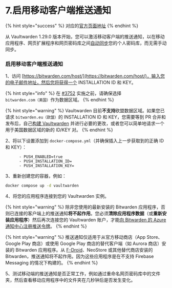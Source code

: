 # 7.启用移动客户端推送通知

{% hint style="success" %}
对应的[官方页面地址](https://github.com/dani-garcia/vaultwarden/wiki/Enabling-Mobile-Client-push-notification)
{% endhint %}

从 Vaultwarden 1.29.0 版本开始，您可以激活移动客户端的推送通知，以在移动应用程序、网页扩展程序和网页密码库之间[自动同步](https://help.ppgg.in/password-manager/vault-administration/syncing-your-vault#automatic-sync)您的个人密码库，而无需手动同步。

### 启用移动客户端推送通知 <a href="#enable-mobile-client-push-notification" id="enable-mobile-client-push-notification"></a>

1、访问 [https://bitwarden.com/host/](https://bitwarden.com/host/)，输入您的电子邮件地址，然后您将获得一个 INSTALLATION ID 和 KEY。

{% hint style="info" %}
在 [#3752](https://github.com/dani-garcia/vaultwarden/pull/3752) 实施之前，请确保选择 `bitwarden.com（美国）`作为数据区域。
{% endhint %}

{% hint style="warning" %}
Vaultwarden 目前**不支持**欧盟数据区域。如果您已请求 `bitwarden.eu（欧盟）`的 INSTALLATION ID 和 KEY，您需要等到 PR 合并和发布后，自己[构建 Vaultwarden](../deployment/building-your-own-docker-image.md) 并进行必要的更改，或者您可以简单地请求一个用于美国数据区域的新的 ID/KEY 对。
{% endhint %}

2、将以下设置添加到 `docker-compose.yml`（并确保插入上一步获取到的正确 ID 和 KEY）：

```systemd
      - PUSH_ENABLED=true
      - PUSH_INSTALLATION_ID=
      - PUSH_INSTALLATION_KEY=
```

3、重新创建您的容器，例如：

```bash
docker compose up -d vaultwarden
```

4、将您的应用程序连接到您的 Vaultwarden 实例。

{% hint style="warning" %}
除非您使用的最新安装的 Bitwarden 应用程序，否则已连接的客户端上的推送通知**将不起作用**。您必须**清除应用程序数据**（或**重新安装应用程序**）然后再次连接您的 Vaultwarden 账户，才能[向 Bitwarden 的 Azure 通知中心注册推送令牌](https://contributing.bitwarden.com/architecture/deep-dives/push-notifications/mobile/#self-hosted-implementation)。
{% endhint %}

{% hint style="warning" %}
推送通知仅适用于从官方移动商店（App Store、Google Play 商店）或使用 Google Play 商店的替代客户端（如 Aurora 商店）安装的 Bitwarden 应用程序。从 [F-Droid](https://mobileapp.bitwarden.com/fdroid/)、NeoStore 或其他替代商店安装的 Bitwarden，推送通知将不起作用。因为这些应用程序是在不支持 Firebase Messaging 的情况下构建的。
{% endhint %}

5、测试移动端的推送通知是否正常工作，例如通过重命名网页密码库中的文件夹，然后查看移动应用程序中的文件夹在几秒钟后是否发生变化。
